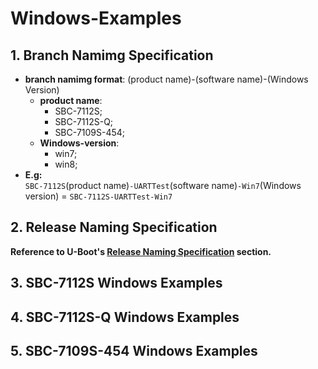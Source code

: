 # Windows-Examples## 1. Branch Namimg Specification* **branch namimg format**: (product name)-(software name)-(Windows Version)  * **product name**:    * SBC-7112S;    * SBC-7112S-Q;    * SBC-7109S-454;  * **Windows-version**:    * win7;    * win8;* **E.g:**  `SBC-7112S`(product name)`-UARTTest`(software name)`-Win7`(Windows version) = `SBC-7112S-UARTTest-Win7`## 2. Release Naming Specification**Reference to U-Boot's [Release Naming Specification](https://github.com/AplexOS/U-Boot#2-release-naming-specification) section.**## 3. SBC-7112S Windows Examples## 4. SBC-7112S-Q Windows Examples## 5. SBC-7109S-454 Windows Examples